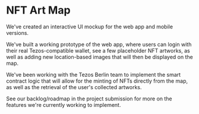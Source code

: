# NFT Art Map

We've created an interactive UI mockup for the web app and mobile versions.

We've built a working prototype of the web app, where users can login with their real Tezos-compatible wallet, see a few placeholder NFT artworks, as well as adding new location-based images that will then be displayed on the map.

We've been working with the Tezos Berlin team to implement the smart contract logic that will allow for the minting of NFTs directly from the map, as well as the retrieval of the user's collected artworks.

See our backlog/roadmap in the project submission for more on the features we're currently working to implement.
